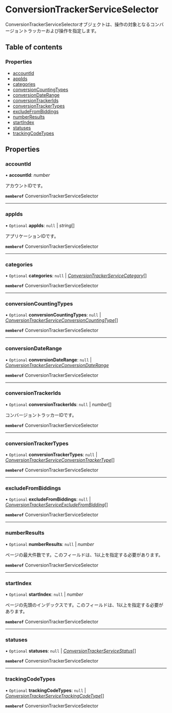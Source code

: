 # ConversionTrackerServiceSelector


<div lang=\"ja\">ConversionTrackerServiceSelectorオブジェクトは、操作の対象となるコンバージョントラッカーおよび操作を指定します。</div> 

## Table of contents

### Properties

- [accountId](conversiontrackerserviceselector.md#accountid)
- [appIds](conversiontrackerserviceselector.md#appids)
- [categories](conversiontrackerserviceselector.md#categories)
- [conversionCountingTypes](conversiontrackerserviceselector.md#conversioncountingtypes)
- [conversionDateRange](conversiontrackerserviceselector.md#conversiondaterange)
- [conversionTrackerIds](conversiontrackerserviceselector.md#conversiontrackerids)
- [conversionTrackerTypes](conversiontrackerserviceselector.md#conversiontrackertypes)
- [excludeFromBiddings](conversiontrackerserviceselector.md#excludefrombiddings)
- [numberResults](conversiontrackerserviceselector.md#numberresults)
- [startIndex](conversiontrackerserviceselector.md#startindex)
- [statuses](conversiontrackerserviceselector.md#statuses)
- [trackingCodeTypes](conversiontrackerserviceselector.md#trackingcodetypes)

## Properties

### accountId

• **accountId**: *number*

<div lang=\"ja\">アカウントIDです。</div> 

**`memberof`** ConversionTrackerServiceSelector

___

### appIds

• `Optional` **appIds**: ``null`` \| *string*[]

<div lang=\"ja\">アプリケーションIDです。</div> 

**`memberof`** ConversionTrackerServiceSelector

___

### categories

• `Optional` **categories**: ``null`` \| [*ConversionTrackerServiceCategory*](./enums/conversiontrackerservicecategory.md)[]

**`memberof`** ConversionTrackerServiceSelector

___

### conversionCountingTypes

• `Optional` **conversionCountingTypes**: ``null`` \| [*ConversionTrackerServiceConversionCountingType*](./enums/conversiontrackerserviceconversioncountingtype.md)[]

**`memberof`** ConversionTrackerServiceSelector

___

### conversionDateRange

• `Optional` **conversionDateRange**: ``null`` \| [*ConversionTrackerServiceConversionDateRange*](conversiontrackerserviceconversiondaterange.md)

**`memberof`** ConversionTrackerServiceSelector

___

### conversionTrackerIds

• `Optional` **conversionTrackerIds**: ``null`` \| *number*[]

<div lang=\"ja\">コンバージョントラッカーIDです。</div> 

**`memberof`** ConversionTrackerServiceSelector

___

### conversionTrackerTypes

• `Optional` **conversionTrackerTypes**: ``null`` \| [*ConversionTrackerServiceConversionTrackerType*](./enums/conversiontrackerserviceconversiontrackertype.md)[]

**`memberof`** ConversionTrackerServiceSelector

___

### excludeFromBiddings

• `Optional` **excludeFromBiddings**: ``null`` \| [*ConversionTrackerServiceExcludeFromBidding*](./enums/conversiontrackerserviceexcludefrombidding.md)[]

**`memberof`** ConversionTrackerServiceSelector

___

### numberResults

• `Optional` **numberResults**: ``null`` \| *number*

<div lang=\"ja\">ページの最大件数です。このフィールドは、1以上を指定する必要があります。</div> 

**`memberof`** ConversionTrackerServiceSelector

___

### startIndex

• `Optional` **startIndex**: ``null`` \| *number*

<div lang=\"ja\">ページの先頭のインデックスです。このフィールドは、1以上を指定する必要があります。</div> 

**`memberof`** ConversionTrackerServiceSelector

___

### statuses

• `Optional` **statuses**: ``null`` \| [*ConversionTrackerServiceStatus*](./enums/conversiontrackerservicestatus.md)[]

**`memberof`** ConversionTrackerServiceSelector

___

### trackingCodeTypes

• `Optional` **trackingCodeTypes**: ``null`` \| [*ConversionTrackerServiceTrackingCodeType*](./enums/conversiontrackerservicetrackingcodetype.md)[]

**`memberof`** ConversionTrackerServiceSelector

